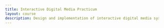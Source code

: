 ```yaml
---
title: Interactive Digital Media Practicum
layout: course
description: Design and implementation of interactive digital media systems using modern processes and tools. Projects provided by external clients or vetted entrepreneurial pitches are developed by interdisciplinary teams composed of one CPSC 491 student and multiple Master of Digital Media students.
---
```

